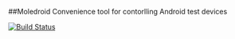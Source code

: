 ##Moledroid
Convenience tool for contorlling Android test devices

[![Build Status](https://travis-ci.org/tanelmae/moledroid.svg?branch=master)](https://travis-ci.org/tanelmae/moledroid)
